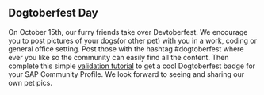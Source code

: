 ## Dogtoberfest Day

On October 15th, our furry friends take over Devtoberfest. We encourage you to post pictures of your dogs(or other pet) with you in a work, coding or general office setting.  Post those with the hashtag #dogtoberfest where ever you like so the community can easily find all the content. Then complete this simple [validation tutorial](https://developers.sap.com/tutorials/devtoberfest-dogtoberfest.html) to get a cool Dogtoberfest badge for your SAP Community Profile. We look forward to seeing and sharing our own pet pics.
